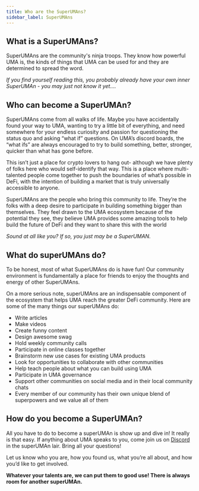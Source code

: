 ```yaml
---
title: Who are the SuperUMAns?
sidebar_label: SuperUMAns
---
```


## What is a SuperUMAns?
SuperUMAns are the community's ninja troops.  They know how powerful UMA is, the kinds of things that UMA can be used for and they are determined to spread the word.

*If you find yourself reading this, you probably already have your own inner SuperUMAn - you may just not know it yet....*

## Who can become a SuperUMAn?
SuperUMAns come from all walks of life. Maybe you have accidentally found your way to UMA, wanting to try a little bit of everything, and need somewhere for your endless curiosity and passion for questioning the status quo and asking “what if” questions. On UMA’s discord boards, the “what ifs” are always encouraged to try to build something, better, stronger, quicker than what has gone before.

This isn’t just a place for crypto lovers to hang out- although we have plenty of folks here who would self-identify that way. This is a place where multi-talented people come together to push the boundaries of what’s possible in DeFi, with the intention of building a market that is truly universally accessible to anyone.

SuperUMAns are the people who bring this community to life. They’re the folks with a deep desire to participate in building something bigger than themselves. They feel drawn to the UMA ecosystem because of the potential they see, they believe UMA provides some amazing tools to help build the future of DeFi and they want to share this with the world

*Sound at all like you?  If so, you just may be a SuperUMAN.*

## What do superUMAns do?
To be honest, most of what SuperUMAns do is have fun! Our community environment is fundamentally a place for friends to enjoy the thoughts and energy of other SuperUMAns.

On a more serious note, superUMAns are an indispensable component of the ecosystem that helps UMA reach the greater DeFi community. Here are some of the many things our superUMAns do:

 - Write articles
 - Make videos
 - Create funny content
 - Design awesome swag
 - Hold weekly community calls
 - Participate in online classes together
 - Brainstorm new use cases for existing UMA products
 - Look for opportunities to collaborate with other communities
 - Help teach people about what you can build using UMA
 - Participate in UMA governance
 - Support other communities on social media and in their local community chats
 - Every member of our community has their own unique blend of superpowers and we value all of them

## How do you become a SuperUMAn?
All you have to do to become a superUMAn is show up and dive in! It really is that easy. If anything about UMA speaks to you, come join us on [Discord](https://discord.com/invite/jsb9XQJ) in the superUMAn lair. Bring all your questions!

Let us know who you are, how you found us, what you’re all about, and how you’d like to get involved.

**Whatever your talents are, we can put them to good use! There is always room for another superUMAn.**

